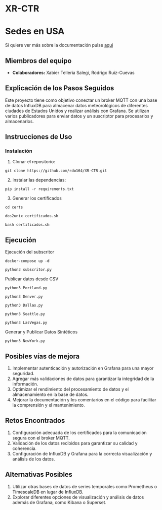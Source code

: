 # XR-CTR
# Sedes en USA
Si quiere ver más sobre la documentación pulse [aquí](rdo164.github.io/XR-CTR/)

## Miembros del equipo
- **Colaboradores:** Xabier Telleria Salegi, Rodrigo Ruiz-Cuevas

## Explicación de los Pasos Seguidos
Este proyecto tiene como objetivo conectar un broker MQTT con una base de datos InfluxDB para almacenar datos meteorológicos de diferentes ciudades de Estados Unidos y realizar análisis con Grafana. Se utilizan varios publicadores para enviar datos y un suscriptor para procesarlos y almacenarlos.

## Instrucciones de Uso

### Instalación
1. Clonar el repositorio:

``
git clone https://github.com/rdo164/XR-CTR.git
``

2. Instalar las dependencias:

``
pip install -r requirements.txt
``

3. Generar los certificados
   
``
cd certs
``

``
dos2unix certificados.sh
``

``
bash certificados.sh
``

## Ejecución
Ejecución del subscritor

``
docker-compose up -d
``

``
python3 subscritor.py
``

Publicar datos desde CSV

``
python3 Portland.py
``

``
python3 Denver.py
``

``
python3 Dallas.py
``

``
python3 Seattle.py
``

``
python3 LasVegas.py
``

Generar y Publicar Datos Sintéticos

``
python3 NewYork.py
``

## Posibles vías de mejora
1. Implementar autenticación y autorización en Grafana para una mayor seguridad.
2. Agregar más validaciones de datos para garantizar la integridad de la información.
3. Optimizar el rendimiento del procesamiento de datos y el almacenamiento en la base de datos.
4. Mejorar la documentación y los comentarios en el código para facilitar la comprensión y el mantenimiento.

## Retos Encontrados
1. Configuración adecuada de los certificados para la comunicación segura con el broker MQTT.
2. Validación de los datos recibidos para garantizar su calidad y coherencia.
3. Configuración de InfluxDB y Grafana para la correcta visualización y análisis de los datos.

## Alternativas Posibles

1. Utilizar otras bases de datos de series temporales como Prometheus o TimescaleDB en lugar de InfluxDB.
2. Explorar diferentes opciones de visualización y análisis de datos además de Grafana, como Kibana o Superset.



